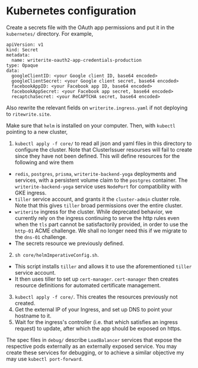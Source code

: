 # Kubernetes configuration

Create a secrets file with the OAuth app permissions and put it in the `kubernetes/` directory. For example,

```
apiVersion: v1
kind: Secret
metadata:
  name: writerite-oauth2-app-credentials-production
type: Opaque
data:
  googleClientID: <your Google client ID, base64 encoded>
  googleClientSecret: <your Google client secret, base64 encoded>
  facebookAppID: <your Facebook app ID, base64 encoded>
  facebookAppSecret: <your Facebook app secret, base64 encoded>
  recaptchaSecret: <your ReCAPTCHA secret, base64 encoded>
```

Also rewrite the relevant fields on `writerite.ingress.yaml` if not deploying to `ritewrite.site`.

Make sure that `helm` is installed on your computer. Then, with `kubectl` pointing to a new cluster,

1. `kubectl apply -f core/` to read all json and yaml files in this directory to configure the cluster. Note that ClusterIssuer resourses will fail to create since they have not been defined. This will define resources for the following and wire them
  * `redis`, `postgres`, `prisma`, `writerite-backend-yoga` deployments and services, with a persistent volume claim to the `postgres` container. The `writerite-backend-yoga` service uses `NodePort` for compatibility with GKE ingress.
  * `tiller` service account, and grants it the `cluster-admin` cluster role. Note that this gives `tiller` broad permissions over the entire cluster.
  * `writerite` ingress for the cluster. While deprecated behavior, we currently rely on the ingress continuing to serve the http rules even when the `tls` part cannot be satisfactorily provided, in order to use the `http-01` ACME challenge. We shall no longer need this if we migrate to the `dns-01` challenge.
  * The secrets resource we previously defined.
2. `sh core/helmImperativeConfig.sh`.
  * This script installs `tiller` and allows it to use the aforementioned `tiller` service account.
  * It then uses tiller to set up `cert-manager`. `cert-manager` then creates resource definitions for automated certificate management.
3. `kubectl apply -f core/`. This creates the resources previously not created.
4. Get the external IP of your Ingress, and set up DNS to point your hostname to it.
5. Wait for the ingress's controller (i.e. that which satisfies an ingress request) to update, after which the app should be exposed on https.

The spec files in `debug/` describe `LoadBalancer` services that expose the respective pods externally as an externally exposed service. You may create these services for debugging, or to achieve a similar objective my may use `kubectl port-forward`.
